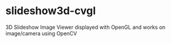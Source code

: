 slideshow3d-cvgl
================

3D Slideshow Image Viewer displayed with OpenGL and works on image/camera using OpenCV
